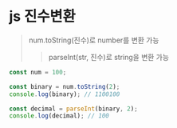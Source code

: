 # js 진수변환

> num.toString(진수)로 number를 변환 가능
>
> > parseInt(str, 진수)로 string을 변환 가능

```js
const num = 100;

const binary = num.toString(2);
console.log(binary); // 1100100

const decimal = parseInt(binary, 2);
console.log(decimal); // 100
```
